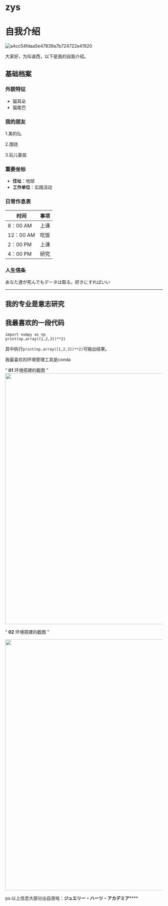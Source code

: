 # zys
# 自我介绍

![a4cc54fdaa5e47839a7b724722e41920](https://github.com/user-attachments/assets/60b00f60-3bb9-42d4-88a3-d9971be96833)



大家好，为叫诶西，以下是我的自我介绍。

## 基础档案

### 外貌特征
- 猫耳朵
- 猫尾巴

### 我的朋友

1.美的仏

2.围绕

3.玩儿委屈

### 重要坐标

- **住址**：地球
- **工作单位**：实践活动

### 日常作息表

| 时间      | 事项 |
| --------- | ---- |
| 8：00 AM  | 上课 |
| 12：00 AM | 吃饭 |
| 2：00 PM  | 上课 |
| 4：00 PM  | 研究 |

### 人生信条

あなた達が死んでもデータは取る。好きにすればいい

---

## 我的专业是意志研究

## 我最喜欢的一段代码

```
import numpy as np
print(np.array([1,2,3])**2)
```

其中执行`print(np.array([1,2,3])**2)`可输出结果。

我最喜欢的环境管理工具是conda

“ **01** 环境搭建的截图 ” <img src="image/2.png" width="800" />

“ **02** 环境搭建的截图 ”

<img src="image/3.png" width="800" />



ps:以上信息大部分出自游戏：**ジュエリー・ハーツ・アカデミア******
